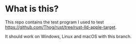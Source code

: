 # What is this?

This repo contains the test program I used to test https://github.com/Thog/rust/tree/rust-lld-apple-target.

It should work on Windows, Linux and macOS with this branch.
